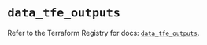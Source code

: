 # `data_tfe_outputs`

Refer to the Terraform Registry for docs: [`data_tfe_outputs`](https://registry.terraform.io/providers/hashicorp/tfe/0.68.0/docs/data-sources/outputs).
